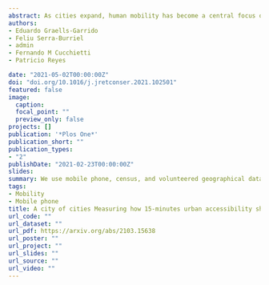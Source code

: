 ```yaml
---
abstract: As cities expand, human mobility has become a central focus of urban planning and policy making to make cities more inclusive and sustainable. Initiatives such as the" 15-minutes city" have been put in place to shift the attention from monocentric city configurations to polycentric structures, increasing the availability and diversity of local urban amenities. Ultimately they expect to increase local walkability and increase mobility within residential areas. While we know how urban amenities influence human mobility at the city level, little is known about spatial variations in this relationship. Here, we use mobile phone, census, and volunteered geographical data to measure geographic variations in the relationship between origin-destination flows and local urban accessibility in Barcelona. Using a Negative Binomial Geographically Weighted Regression model, we show that, globally, people tend to visit neighborhoods with better access to education and retail. Locally, these and other features change in sign and magnitude through the different neighborhoods of the city in ways that are not explained by administrative boundaries, and that provide deeper insights regarding urban characteristics such as rental prices. In conclusion, our work suggests that the qualities of a 15-minutes city can be measured at scale, delivering actionable insights on the polycentric structure of cities, and how people use and access this structure.
authors:
- Eduardo Graells-Garrido
- Feliu Serra-Burriel
- admin
- Fernando M Cucchietti
- Patricio Reyes

date: "2021-05-02T00:00:00Z"
doi: "doi.org/10.1016/j.jretconser.2021.102501"
featured: false
image:
  caption: 
  focal_point: ""
  preview_only: false
projects: []
publication: '*Plos One*'
publication_short: ""
publication_types:
- "2"
publishDate: "2021-02-23T00:00:00Z"
slides: 
summary: We use mobile phone, census, and volunteered geographical data to measure geographic variations in the relationship between origin-destination flows and local urban accessibility in Barcelona
tags:
- Mobility
- Mobile phone
title: A city of cities Measuring how 15-minutes urban accessibility shapes human mobility in Barcelona
url_code: ""
url_dataset: ""
url_pdf: https://arxiv.org/abs/2103.15638
url_poster: ""
url_project: ""
url_slides: ""
url_source: ""
url_video: ""
---
```

